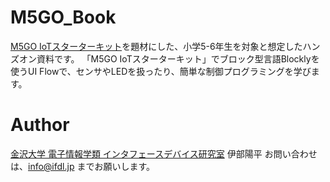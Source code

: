 # M5GO_Book

[M5GO IoTスターターキット](https://www.switch-science.com/catalog/3875/)を題材にした、小学5-6年生を対象と想定したハンズオン資料です。
「M5GO IoTスターターキット」でブロック型言語Blocklyを使うUI Flowで、センサやLEDを扱ったり、簡単な制御プログラミングを学びます。

# Author

[金沢大学 電子情報学類 インタフェースデバイス研究室](http://ifdl.jp) 伊部陽平
お問い合わせは、info@ifdl.jp までお願いします。

